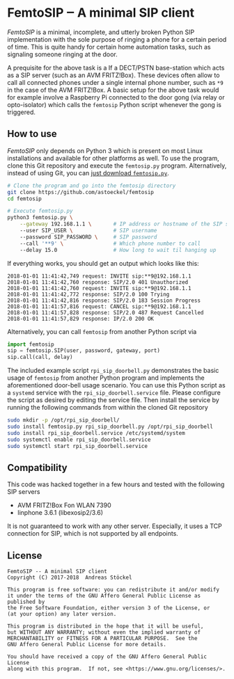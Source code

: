 # FemtoSIP ‒ A minimal SIP client

*FemtoSIP* is a minimal, incomplete, and utterly broken Python SIP
implementation with the sole purpose of ringing a phone for a certain period of
time. This is quite handy for certain home automation tasks, such as signaling
someone ringing at the door.

A prequisite for the above task is a If a DECT/PSTN base-station which acts as a
SIP server (such as an AVM FRITZ!Box). These devices often allow to call all
connected phones under a single internal phone number, such as `*9` in the case
of the AVM FRITZ!Box. A basic setup for the above task would for example involve
a Raspberry Pi connected to the door gong (via relay or opto-isolator) which
calls the `femtosip` Python script whenever the gong is triggered.

## How to use

*FemtoSIP* only depends on Python 3 which is present on most Linux
installations and available for other platforms as well. To use the program,
clone this Git repository and execute the `femtosip.py` program. Alternatively,
instead of using Git, you can [just download `femtosip.py`](https://raw.githubusercontent.com/astoeckel/femtosip/master/femtosip.py).

```sh
# Clone the program and go into the femtosip directory
git clone https://github.com/astoeckel/femtosip
cd femtosip

# Execute femtosip.py
python3 femtosip.py \
    --gateway 192.168.1.1 \       # IP address or hostname of the SIP server
    --user SIP_USER \             # SIP username
    --password SIP_PASSWORD \     # SIP password
    --call '**9' \                # Which phone number to call
    --delay 15.0                  # How long to wait til hanging up
```

If everything works, you should get an output which looks like this:
```
2018-01-01 11:41:42,749 request: INVITE sip:**9@192.168.1.1
2018-01-01 11:41:42,760 response: SIP/2.0 401 Unauthorized
2018-01-01 11:41:42,760 request: INVITE sip:**9@192.168.1.1
2018-01-01 11:41:42,772 response: SIP/2.0 100 Trying
2018-01-01 11:41:42,816 response: SIP/2.0 183 Session Progress
2018-01-01 11:41:57,816 request: CANCEL sip:**9@192.168.1.1
2018-01-01 11:41:57,828 response: SIP/2.0 487 Request Cancelled
2018-01-01 11:41:57,829 response: IP/2.0 200 OK
```

Alternatively, you can call `femtosip` from another Python script via
```python
import femtosip
sip = femtosip.SIP(user, password, gateway, port)
sip.call(call, delay)
```
The included example script `rpi_sip_doorbell.py` demonstrates the basic usage
of `femtosip` from another Python program and implements the aforementioned
door-bell usage scenario. You can use this Python script as a `systemd` service
with the `rpi_sip_doorbell.service` file. Please configure the script as desired
by editing the service file. Then install the service by running the following
commands from within the cloned Git repository
```sh
sudo mkdir -p /opt/rpi_sip_doorbell/
sudo install femtosip.py rpi_sip_doorbell.py /opt/rpi_sip_doorbell
sudo install rpi_sip_doorbell.service /etc/systemd/system
sudo systemctl enable rpi_sip_doorbell.service
sudo systemctl start rpi_sip_doorbell.service
```

## Compatibility

This code was hacked together in a few hours and tested with the following SIP
servers

* AVM FRITZ!Box Fon WLAN 7390
* linphone 3.6.1 (libexosip2/3.6)

It is not guaranteed to work with any other server. Especially, it uses a TCP
connection for SIP, which is not supported by all endpoints.


## License

```
FemtoSIP -- A minimal SIP client
Copyright (C) 2017-2018  Andreas Stöckel

This program is free software: you can redistribute it and/or modify
it under the terms of the GNU Affero General Public License as published by
the Free Software Foundation, either version 3 of the License, or
(at your option) any later version.

This program is distributed in the hope that it will be useful,
but WITHOUT ANY WARRANTY; without even the implied warranty of
MERCHANTABILITY or FITNESS FOR A PARTICULAR PURPOSE.  See the
GNU Affero General Public License for more details.

You should have received a copy of the GNU Affero General Public License
along with this program.  If not, see <https://www.gnu.org/licenses/>.
```
